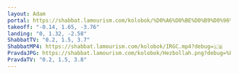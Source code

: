 ```yaml
---
layout: Adam
portal: https://shabbat.lamourism.com/kolobok/%D0%A6%D0%BE%D0%B9%D0%96%D0%AB%D0%92/%D0%9F%D1%83%D1%82%D0%B8%D0%BD%D0%92%D0%9E%D0%A0/scene.gltf
takeoff: "-0.14, 1.65, -3.76"
landing: "0, 1.32, -2.58"
ShabbatTV: "0.2, 1.5, 3.7"
ShabbatMP4: https://shabbat.lamourism.com/kolobok/IRGC.mp4?debug=🇱🇧
PravdaJPG: https://shabbat.lamourism.com/kolobok/Hezbollah.png?debug=%F0%9F%87%AE%F0%9F%87%B7
PravdaTV: "0.2, 1.5, 3.8"
---
```

